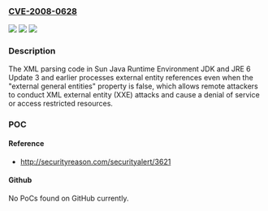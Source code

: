 ### [CVE-2008-0628](https://cve.mitre.org/cgi-bin/cvename.cgi?name=CVE-2008-0628)
![](https://img.shields.io/static/v1?label=Product&message=n%2Fa&color=blue)
![](https://img.shields.io/static/v1?label=Version&message=n%2Fa&color=blue)
![](https://img.shields.io/static/v1?label=Vulnerability&message=n%2Fa&color=brighgreen)

### Description

The XML parsing code in Sun Java Runtime Environment JDK and JRE 6 Update 3 and earlier processes external entity references even when the "external general entities" property is false, which allows remote attackers to conduct XML external entity (XXE) attacks and cause a denial of service or access restricted resources.

### POC

#### Reference
- http://securityreason.com/securityalert/3621

#### Github
No PoCs found on GitHub currently.

